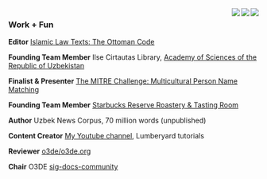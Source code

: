 <a>
  <img align="right" src="https://github-readme-streak-stats.herokuapp.com/?user=FiniteStateGit&theme=github-dark&hide_border=true")/>
</a>
<a>
  <img align="right" src="https://via.placeholder.com/475x25/0D1117/0D1117/"/>
</a>
<a>
  <img align="right" src="https://github-readme-stats.vercel.app/api?username=finitestategit&show_icons=true&theme=github_dark&hide_border=true&custom_title=FiniteStateGit%27s%20Stats&line_height=30&icon_color=39D353&title_color=1F6FEB"/>
</a>

### Work + Fun

**Editor** [Islamic Law Texts: The Ottoman Code](https://al.majalla.org/2017/01/the-mejelle-edited-by-jonathan-t.html)

**Founding Team Member** Ilse Cirtautas Library, [Academy of Sciences of the Republic of Uzbekistan](http://www.academy.uz/en)

**Finalist & Presenter** [The MITRE Challenge: Multicultural Person Name Matching](https://www.mitre.org/news/press-releases/conclusion-of-first-mitre-challenge-brings-new-way-to-fast-track-ideas)

**Founding Team Member** [Starbucks Reserve Roastery & Tasting Room](https://www.starbucksreserve.com/en-us/locations/seattle)

**Author** Uzbek News Corpus, 70 million words (unpublished)

**Content Creator** [My Youtube channel](https://www.youtube.com/channel/UCCAV7p7alJolihgzEZb4B5w), Lumberyard tutorials

**Reviewer** [o3de/o3de.org](https://github.com/o3de/o3de.org)

**Chair** O3DE [sig-docs-community](https://github.com/o3de/sig-docs-community)
